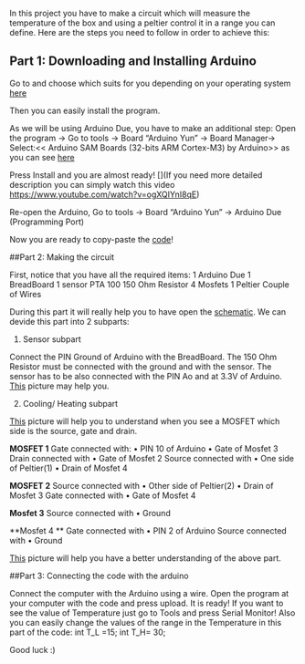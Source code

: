 In this project you have to make a circuit which will measure the temperature of the box and using a peltier control it in a range you can define. Here are the steps you need to follow in order to achieve this:

## Part 1: Downloading and Installing Arduino

Go to [](https://www.arduino.cc/en/Main/software) and choose which suits for you depending on your operating system [here](https://git.science.uu.nl/m.lekou/experiment-design-2020/-/blob/master/projects/TemperatureControl_by_Chris_and_Maria/Instructions/Downloading_Arduino.jpg)

Then you can easily install the program.

As we will be using Arduino Due, you have to make an additional step:
Open the program
-> Go to tools -> Board “Arduino Yun” -> Board Manager-> Select:<< Arduino SAM Boards (32-bits ARM Cortex-M3) by Arduino>> as you can see [here](https://git.science.uu.nl/m.lekou/experiment-design-2020/-/blob/master/projects/TemperatureControl_by_Chris_and_Maria/Instructions/Installing_Arduino_Due.jpg)

Press Install and you are almost ready! [](If you need more detailed description you can simply watch this video https://www.youtube.com/watch?v=ogXQIYnI8qE) 

Re-open the Arduino, Go to tools -> Board “Arduino Yun” -> Arduino Due (Programming Port)

Now you are ready to copy-paste the [code](https://git.science.uu.nl/ued2020/experiment-design-2020/-/blob/master/projects/TemperatureControl_by_Chris_and_Maria/documantation/data/code.txt)!

##Part 2: Making the circuit

First, notice that you have all the required items:
1 Arduino Due
1 BreadBoard
1 sensor PTA 100
150 Ohm Resistor
4 Mosfets
1 Peltier
Couple of Wires

During this part it will really help you to have open the [schematic](https://git.science.uu.nl/ued2020/experiment-design-2020/-/blob/master/projects/TemperatureControl_by_Chris_and_Maria/documantation/data/schematic.pdf). 
We can devide this part into 2 subparts:

1. Sensor subpart

Connect the PIN Ground of Arduino with the BreadBoard. 
The 150 Ohm Resistor must be connected with the ground and with the sensor.
The sensor has to be also connected with the PIN Ao and at 3.3V of Arduino.
[This](https://git.science.uu.nl/m.lekou/experiment-design-2020/-/blob/master/projects/TemperatureControl_by_Chris_and_Maria/Instructions/Sensor_Part.jpg) picture may help you.

2. Cooling/ Heating subpart

[This](https://git.science.uu.nl/m.lekou/experiment-design-2020/-/blob/master/projects/TemperatureControl_by_Chris_and_Maria/Instructions/Mosfet.png) picture will help you to understand when you see a MOSFET which side is the source, gate and drain.

**MOSFET 1**
Gate connected with:
•	PIN 10 of Arduino
•	Gate of Mosfet 3
Drain connected with 
•	Gate of Mosfet 2
Source connected with 
•	One side of Peltier(1)
•	Drain of Mosfet 4

**MOSFET 2**
Source  connected with
•	Other side of Peltier(2)
•	Drain of Mosfet 3
Gate  connected with
•	Gate of Mosfet 4

**Mosfet 3**
Source connected with
•	Ground

**Mosfet 4
**
Gate connected with
•	PIN 2 of Arduino
Source connected with
•	Ground

[This](https://git.science.uu.nl/m.lekou/experiment-design-2020/-/blob/master/projects/TemperatureControl_by_Chris_and_Maria/Instructions/CoolingHeating.jpg) picture will help you have a better understanding of the above part.

##Part 3: Connecting the code with the arduino

Connect the computer with the Arduino using a wire.
Open the program at your computer with the code and press upload.
It is ready!
If you want to see the value of Temperature just go to Tools and press Serial Monitor!
Also you can easily change the values of the range in the Temperature in this part of the code:
int T_L =15;
int T_H= 30;

Good luck :)




